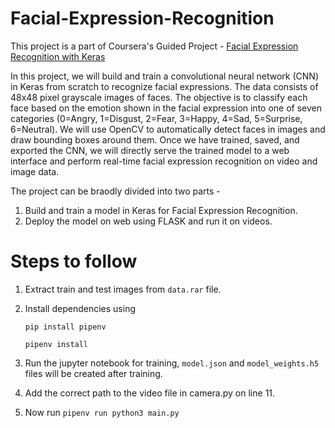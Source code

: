 # Facial-Expression-Recognition
This project is a part of Coursera's Guided Project - [Facial Expression Recognition with Keras](https://www.coursera.org/programs/86ebe3a1-8523-43c0-a9da-7374390c1e9a/browse?entityTypeDescription=Rhyme+Projects&index=prod_enterprise_products&productId=IC9GxmJ7EeqZhwpHN8ICRw&productType=course&query=computer+vision+&showMiniModal=true)

In this project, we will build and train a convolutional neural network (CNN) in Keras from scratch to recognize facial expressions. The data consists of 48x48 pixel grayscale images of faces. The objective is to classify each face based on the emotion shown in the facial expression into one of seven categories (0=Angry, 1=Disgust, 2=Fear, 3=Happy, 4=Sad, 5=Surprise, 6=Neutral). We will use OpenCV to automatically detect faces in images and draw bounding boxes around them. Once we have trained, saved, and exported the CNN, we will directly serve the trained model to a web interface and perform real-time facial expression recognition on video and image data.

The project can be braodly divided into two parts -
1) Build and train a model in Keras for Facial Expression Recognition.
2) Deploy the model on web using FLASK and run it on videos.

# Steps to follow

1) Extract train and test images from ```data.rar``` file.
2) Install dependencies using

   ```pip install pipenv```

   ```pipenv install```

3) Run the jupyter notebook for training, ```model.json``` and ```model_weights.h5``` files will be created after training.
4) Add the correct path to the video file in camera.py on line 11.
5) Now run  ```pipenv run python3 main.py```
